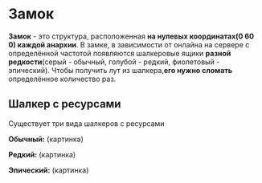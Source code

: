 # Замок

**Замок** - это структура, расположенная **на нулевых координатах(0 60 0) каждой анархии**. В замке, в зависимости от онлайна на сервере с определённой частотой появляются шалкеровые ящики **разной редкости**(серый - обычный, голубой - редкий, фиолетовый - эпический). Чтобы получить лут из шалкера,**его нужно сломать** определённое количество раз.

## Шалкер с ресурсами
Существует три вида шалкеров с ресурсами

**Обычный:**
(картинка)

**Редкий:**
(картинка)

**Эпический:**
(картинка)
